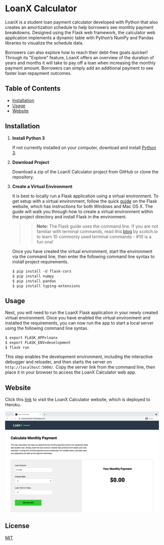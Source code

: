 # LoanX Calculator

LoanX is a student loan payment calculator developed with Python that also creates an amortization schedule to help borrowers see monthly payment breakdowns. Designed using the Flask web framework, the calculator web application implements a dynamic table with Python’s NumPy and Pandas libraries to visualize the schedule data. 

Borrowers can also explore how to reach their debt-free goals quicker! Through its "Explore" feature, LoanX offers an overview of the duration of years and months it will take to pay off a loan when increasing the monthly payment amount. Borrowers can simply add an additional payment to see faster loan repayment outcomes.

## Table of Contents

* [Installation](https://github.com/t-mcneal/loanx/blob/main/README.md#installation)
* [Usage](https://github.com/t-mcneal/loanx/blob/main/README.md#usage)
* [Website](https://github.com/t-mcneal/loanx/blob/main/README.md#website)

## Installation

1. **Install Python 3**

    If not currently installed on your computer, download and install [Python 3](https://www.python.org/downloads/).

2. **Download Project**

    Download a zip of the LoanX Calculator project from GitHub or clone the repository.

3. **Create a Virtual Environment**

    It is best to locally run a Flask application using a virtual environment. To get setup with a virtual 
    environment, follow the quick [guide](https://flask.palletsprojects.com/en/1.1.x/installation/#installation) 
    on the Flask website, which has instructions for both Windows and Mac OS X. The guide will walk you through 
    how to create a virtual environment within the project directory and install Flask in the environment. 
    
    >> **Note:** The Flask guide uses the command line. If you are not familiar with terminal commands, read this 
    >> [blog](https://scotch.io/bar-talk/10-need-to-know-mac-terminal-commands) by scotch.io to learn 10 commonly
    >> used terminal commands - #10 is a fun one!

    Once you have created the virtual environment, start the environment via the command line, then enter the following command line syntax to install project requirements.
    
    ```
    $ pip install -U flask-cors
    $ pip install numpy
    $ pip install pandas
    $ pip install typing-extensions
    ``` 
    
## Usage

Next, you will need to run the LoanX Flask application in your newly created virtual environment.
Once you have enabled the virtual environment and installed the requirements, you can now run the 
app to start a local server using the following command line syntax.

```
$ export FLASK_APP=loanx
$ export FLASK_ENV=development
$ flask run
```

This step enables the development environment, including the interactive debugger and reloader, and then starts the server on `http://localhost:5000/`. Copy the server link from the command line, then place it in your browser to access the LoanX Calculator web app.

## Website

Click this [link](https://loanxcalculator.herokuapp.com/) to visit the LoanX Calculator website, which is deployed to Heroku. 

![LoanX Screenshot](https://github.com/t-mcneal/loanx/blob/main/readme_images/loanx_screenshot.png)


## License
[MIT](https://github.com/t-mcneal/loanx/blob/main/LICENSE)